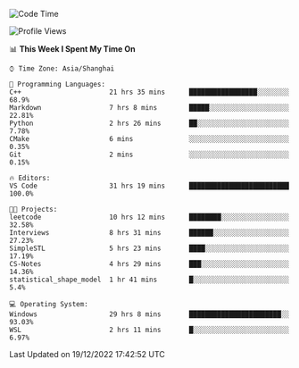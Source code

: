 <!--START_SECTION:waka-->
![Code Time](http://img.shields.io/badge/Code%20Time-490%20hrs%2033%20mins-blue)

![Profile Views](http://img.shields.io/badge/Profile%20Views-5-blue)

📊 **This Week I Spent My Time On** 

```text
⌚︎ Time Zone: Asia/Shanghai

💬 Programming Languages: 
C++                      21 hrs 35 mins      █████████████████░░░░░░░░   68.9% 
Markdown                 7 hrs 8 mins        █████░░░░░░░░░░░░░░░░░░░░   22.81% 
Python                   2 hrs 26 mins       ██░░░░░░░░░░░░░░░░░░░░░░░   7.78% 
CMake                    6 mins              ░░░░░░░░░░░░░░░░░░░░░░░░░   0.35% 
Git                      2 mins              ░░░░░░░░░░░░░░░░░░░░░░░░░   0.15%

🔥 Editors: 
VS Code                  31 hrs 19 mins      █████████████████████████   100.0%

🐱‍💻 Projects: 
leetcode                 10 hrs 12 mins      ████████░░░░░░░░░░░░░░░░░   32.58% 
Interviews               8 hrs 31 mins       ██████░░░░░░░░░░░░░░░░░░░   27.23% 
SimpleSTL                5 hrs 23 mins       ████░░░░░░░░░░░░░░░░░░░░░   17.19% 
CS-Notes                 4 hrs 29 mins       ███░░░░░░░░░░░░░░░░░░░░░░   14.36% 
statistical_shape_model  1 hr 41 mins        █░░░░░░░░░░░░░░░░░░░░░░░░   5.4%

💻 Operating System: 
Windows                  29 hrs 8 mins       ███████████████████████░░   93.03% 
WSL                      2 hrs 11 mins       █░░░░░░░░░░░░░░░░░░░░░░░░   6.97%

```


 Last Updated on 19/12/2022 17:42:52 UTC
<!--END_SECTION:waka-->